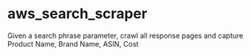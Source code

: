 # aws_search_scraper
Given a search phrase parameter, crawl all response pages and capture Product Name, Brand Name, ASIN, Cost
